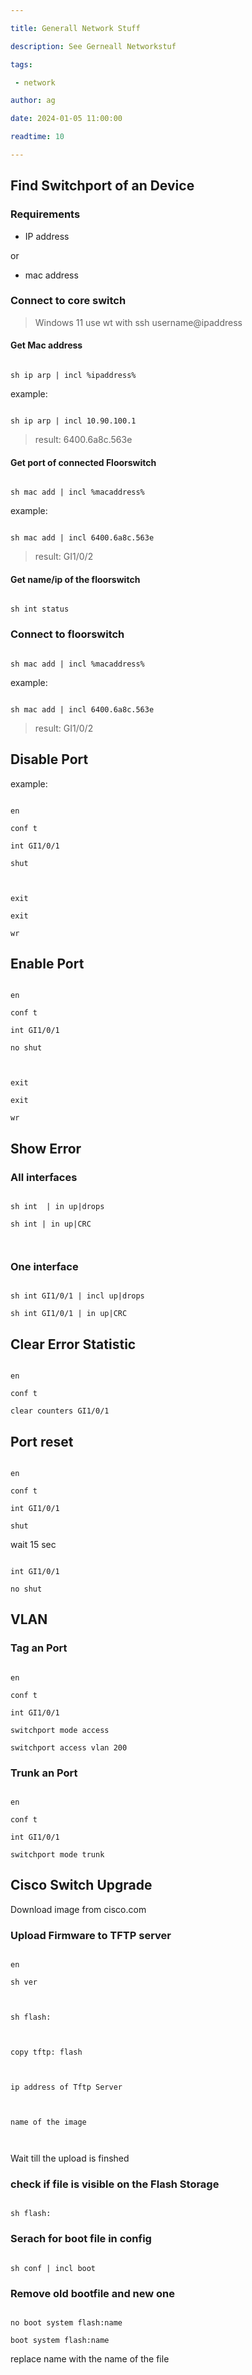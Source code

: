 ```yaml
---

title: Generall Network Stuff

description: See Gerneall Networkstuf

tags:

 - network

author: ag

date: 2024-01-05 11:00:00

readtime: 10

---
```




## Find Switchport of an Device

### Requirements 

 - IP address



 or



 - mac address



### Connect to core switch 

> Windows 11  use wt with    ssh username@ipaddress



#### Get Mac address

```cli

sh ip arp | incl %ipaddress%

```



example:



```cli

sh ip arp | incl 10.90.100.1

```



> result:  6400.6a8c.563e



#### Get port of connected Floorswitch



```cli

sh mac add | incl %macaddress%

```



example:



```cli

sh mac add | incl 6400.6a8c.563e

```

> result: GI1/0/2



#### Get name/ip of the floorswitch

```cli

sh int status

```

### Connect to floorswitch

```cli

sh mac add | incl %macaddress%

```



example:



```cli

sh mac add | incl 6400.6a8c.563e

```

> result: GI1/0/2



## Disable Port



example:



```cli

en

conf t

int GI1/0/1

shut



exit

exit

wr

```



## Enable Port



```cli

en

conf t

int GI1/0/1

no shut



exit

exit

wr

```

## Show Error 



### All interfaces

```cli

sh int  | in up|drops

sh int | in up|CRC



```

### One interface

```cli

sh int GI1/0/1 | incl up|drops

sh int GI1/0/1 | in up|CRC

```



## Clear  Error Statistic

```cli

en

conf t

clear counters GI1/0/1

```



## Port reset

```cli

en

conf t

int GI1/0/1

shut

```



wait 15 sec



```cli

int GI1/0/1

no shut

```



## VLAN



### Tag an Port

```cli

en

conf t

int GI1/0/1

switchport mode access

switchport access vlan 200

```



### Trunk an Port

```cli

en

conf t

int GI1/0/1

switchport mode trunk

```





## Cisco Switch Upgrade



Download image from cisco.com



### Upload Firmware to TFTP server



```cli

en

sh ver



sh flash:



copy tftp: flash



ip address of Tftp Server



name of the image



```



Wait till the upload is finshed



### check if file is visible on the Flash Storage

```cli

sh flash:

```



### Serach for boot file in config 

```cli

sh conf | incl boot

```

### Remove old bootfile and new one

```cli

no boot system flash:name

boot system flash:name

```

replace name with the name of the file





